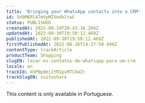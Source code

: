 ```yaml
---
title: 'Bringing your WhatsApp contacts into a CRM'
id: 5d9MKRl47mVpMZVedhltwC
status: PUBLISHED
createdAt: 2022-08-24T20:43:16.284Z
updatedAt: 2022-09-30T19:50:12.469Z
publishedAt: 2022-09-30T19:50:12.469Z
firstPublishedAt: 2022-08-26T14:27:50.949Z
contentType: trackArticle
productTeam: Shopping
slugEN: levar-os-contatos-do-whatsapp-para-um-crm
locale: en
trackId: khP0p8mjIYRIpvM7Cb4Zr
trackSlugEN: suiteshare
---
```


<div class="alert alert-warning">
  <p>This content is only available in Portuguese.</p>
</div>
